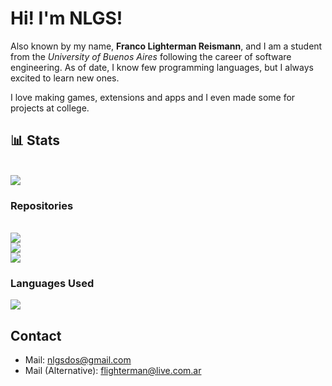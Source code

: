 # Hi! I'm NLGS!

Also known by my name, **Franco Lighterman Reismann**, and I am a student from the *University of Buenos Aires* following the career of software engineering. As of date, I know few programming languages, but I always excited to learn new ones.

I love making games, extensions and apps and I even made some for projects at college.

## :bar_chart: Stats
  <br/>
  <picture>
    <source
      srcset="https://github-readme-stats.vercel.app/api?username=NLGS2907&show=reviews&show_icons=true&theme=transparent"
      media="(prefers-color-scheme: dark),(prefers-color-scheme: no-preference)"
    />
    <source
      srcset="https://github-readme-stats.vercel.app/api?username=NLGS2907&show=reviews&show_icons=true"
      media="(prefers-color-scheme: light)"
    />
    <img src="https://github-readme-stats.vercel.app/api?username=NLGS2907&show=reviews&show_icons=true&theme=transparent" />
  </picture>

### Repositories
<br/>
<picture>
    <source
      srcset="https://github-readme-stats.vercel.app/api/pin/?username=NLGS2907&repo=Alg1-Lector-de-Ejercicios&show_owner=true&theme=transparent"
      media="(prefers-color-scheme: dark),(prefers-color-scheme: no-preference)"
    />
    <source
      srcset="https://github-readme-stats.vercel.app/api/pin/?username=NLGS2907&repo=Alg1-Lector-de-Ejercicios&show_owner=true"
      media="(prefers-color-scheme: light)"
    />
    <a href="https://github.com/NLGS2907/Alg1-Lector-de-Ejercicios"><img src="https://github-readme-stats.vercel.app/api/pin/?username=NLGS2907&repo=Alg1-Lector-de-Ejercicios&show_owner=true&theme=transparent"/></a>
</picture>

<br/>
<picture>
    <source
      srcset="https://github-readme-stats.vercel.app/api/pin/?username=NLGS2907&repo=Astar-slayer&show_owner=true&theme=transparent"
      media="(prefers-color-scheme: dark),(prefers-color-scheme: no-preference)"
    />
    <source
      srcset="https://github-readme-stats.vercel.app/api/pin/?username=NLGS2907&repo=star-slayer&show_owner=true"
      media="(prefers-color-scheme: light)"
    />
    <a href="https://github.com/NLGS2907/star-slayer"><img src="https://github-readme-stats.vercel.app/api/pin/?username=NLGS2907&repo=star-slayer&show_owner=true&theme=transparent"/></a>
</picture>

  <br/>
<picture>
    <source
      srcset="https://github-readme-stats.vercel.app/api/pin/?username=NLGS2907&repo=soporte-vs-para-chelang&show_owner=true&theme=transparent"
      media="(prefers-color-scheme: dark),(prefers-color-scheme: no-preference)"
    />
    <source
      srcset="https://github-readme-stats.vercel.app/api/pin/?username=NLGS2907&repo=soporte-vs-para-chelang&show_owner=true"
      media="(prefers-color-scheme: light)"
    />
    <a href="https://github.com/NLGS2907/soporte-vs-para-chelang"><img src="https://github-readme-stats.vercel.app/api/pin/?username=NLGS2907&repo=soporte-vs-para-chelang&show_owner=true&theme=transparent"/></a>
</picture>

### Languages Used
<picture>
  <source
  srcset="https://github-readme-stats.vercel.app/api/top-langs/?username=NLGS2907&langs_count=10&theme=transparent&layout=donut-vertical"
  media="(prefers-color-scheme: dark),(prefers-color-scheme: no-preference)"
  />
  <source
   srcset="https://github-readme-stats.vercel.app/api/top-langs/?username=NLGS2907&langs_count=10&layout=donut-vertical"
   media="(prefers-color-scheme: light)"
   />
   <img src="https://github-readme-stats.vercel.app/api/top-langs/?username=NLGS2907&langs_count=10&theme=transparent&layout=donut-vertical"/>
  </picture>

## Contact

- Mail: nlgsdos@gmail.com
- Mail (Alternative): flighterman@live.com.ar


